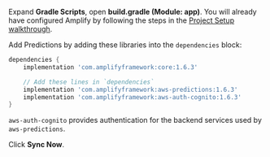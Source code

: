 Expand **Gradle Scripts**, open **build.gradle (Module: app)**. You will already have configured Amplify by following the steps in the [Project Setup walkthrough](~/lib/project-setup/create-application.md).

Add Predictions by adding these libraries into the `dependencies` block:

```groovy
dependencies {
    implementation 'com.amplifyframework:core:1.6.3'

    // Add these lines in `dependencies`
    implementation 'com.amplifyframework:aws-predictions:1.6.3'
    implementation 'com.amplifyframework:aws-auth-cognito:1.6.3'
}
```

`aws-auth-cognito` provides authentication for the backend services used by `aws-predictions`.

Click **Sync Now**.
